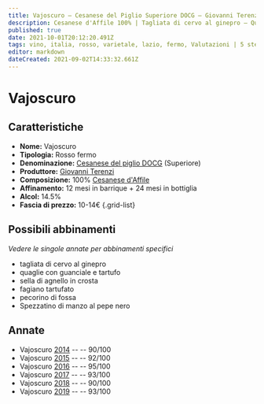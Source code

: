 ```yaml
---
title: Vajoscuro – Cesanese del Piglio Superiore DOCG – Giovanni Terenzi – Lazio (IT) – 10-14€ – 4★-5★
description: Cesanese d'Affile 100% | Tagliata di cervo al ginepro – Quaglie con guanciale e tartufo – Sella di agnello in crosta – Fagiano tartufato – Pecorino di fossa – Spezzatino di manzo
published: true
date: 2021-10-01T20:12:20.491Z
tags: vino, italia, rosso, varietale, lazio, fermo, Valutazioni | 5 stelle, pecorino di fossa, cesanese d'affile, tagliata di cervo al ginepro, quaglie con guanciale e tartufo, Alimento | agnello, Alimento-dettagli | sella, Aromatizzazione | in crosta, fagiano tartufato, Spezzatino di manzo, Prezzi | 10-14€
editor: markdown
dateCreated: 2021-09-02T14:33:32.661Z
---
```


# Vajoscuro

## Caratteristiche
- **Nome:** Vajoscuro
- **Tipologia:** Rosso fermo
- **Denominazione:** [Cesanese del piglio DOCG](/denominazioni/Italia/Lazio/DOCG/Cesanese-del-piglio) (Superiore)
- **Produttore:** [Giovanni Terenzi](/produttori/Italia/Lazio/Giovanni-Terenzi) 
- **Composizione:** 100% [Cesanese d'Affile](/vitigni/Italia/bacca-nera/cesanese-d-affile)
- **Affinamento:** 12 mesi in barrique + 24 mesi in bottiglia
- **Alcol:** 14.5%
- **Fascia di prezzo:** 10-14€
{.grid-list}



## Possibili abbinamenti
*Vedere le singole annate per abbinamenti specifici*

- tagliata di cervo al ginepro
- quaglie con guanciale e tartufo
- sella di agnello in crosta 
- fagiano tartufato
- pecorino di fossa
- Spezzatino di manzo al pepe nero

## Annate
- Vajoscuro [2014](/vini/Italia/Lazio/Giovanni-Terenzi/Vajoscuro/2014) -- <span class="star-4"></span> -- 90/100
- Vajoscuro [2015](/vini/Italia/Lazio/Giovanni-Terenzi/Vajoscuro/2015) -- <span class="star-5"></span> -- 92/100
- Vajoscuro [2016](/vini/Italia/Lazio/Giovanni-Terenzi/Vajoscuro/2016) -- <span class="star-5"></span> -- 95/100
- Vajoscuro [2017](/vini/Italia/Lazio/Giovanni-Terenzi/Vajoscuro/2017) -- <span class="star-5"></span> -- 93/100
- Vajoscuro [2018](/vini/Italia/Lazio/Giovanni-Terenzi/Vajoscuro/2018) -- <span class="star-4"></span> -- 90/100
- Vajoscuro [2019](/vini/Italia/Lazio/Giovanni-Terenzi/Vajoscuro/2019) -- <span class="star-5"></span> -- 93/100

